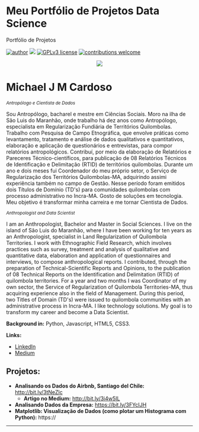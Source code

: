 # Meu Portfólio de Projetos Data Science
Portfólio de Projetos

[![author](https://img.shields.io/badge/author-michaelcardoso-red.svg)](https://www.linkedin.com/in/michael-cardoso-84a9a0b2/) [![](https://img.shields.io/badge/python-3.7+-blue.svg)](https://www.python.org/downloads/release/python-365/) [![GPLv3 license](https://img.shields.io/badge/License-GPLv3-blue.svg)](http://perso.crans.org/besson/LICENSE.html) [![contributions welcome](https://img.shields.io/badge/contributions-welcome-brightgreen.svg?style=flat)](https://github.com/michaeljmcardoso/Portfolio-de-Projetos_DataScience)

<p align="center">
  <img src="https://images.unsplash.com/photo-1542903660-eedba2cda473?ixlib=rb-1.2.1&ixid=MnwxMjA3fDB8MHxzZWFyY2h8Mnx8ZGF0YXxlbnwwfHwwfHw%3D&auto=format&fit=crop&w=500&q=60" >
</p>

# Michael J M Cardoso
<sub>*Antropólogo e Cientista de Dados* </sub>

Sou Antropólogo, bacharel e mestre em Ciências Sociais. Moro na ilha de São Luis do Maranhão, onde trabalho há dez anos como Antropólogo, especialista em Regularização Fundiária de Territórios Quilombolas. Trabalho com Pesquisa de Campo Etnográfica, que envolve práticas como levantamento, tratamento e análise de dados qualitativos e quantitativos, elaboração e aplicação de questionários e entrevistas, para compor relatórios antropológicos.
Contribuí, por meio da elaboração de Relatórios e Pareceres Técnico-científicos, para publicação de 08 Relatórios Técnicos de Identificação e Delimitação (RTID) de territórios quilombolas. Durante um ano e dois meses fui Coordenador do meu próprio setor, o Serviço de Regularização dos Territórios Quilombolas-MA, adquirindo assimi experiência também no campo de Gestão. Nesse período foram emitidos dois Títulos de Domínio (TD's) para comunidades quilombolas com processo administrativo no Incra-MA. Gosto de soluções em tecnologia. Meu objetivo é transformar minha carreira e me tornar Cientista de Dados.

<sub>*Anthropologist and Data Scientist* </sub>

I am an Anthropologist, Bachelor and Master in Social Sciences. I live on the island of São Luis do Maranhão, where I have been working for ten years as an Anthropologist, specialist in Land Regularization of Quilombola Territories. I work with Ethnographic Field Research, which involves practices such as survey, treatment and analysis of qualitative and quantitative data, elaboration and application of questionnaires and interviews, to compose anthropological reports.
I contributed, through the preparation of Technical-Scientific Reports and Opinions, to the publication of 08 Technical Reports on the Identification and Delimitation (RTID) of quilombola territories. For a year and two months I was Coordinator of my own sector, the Service of Regularization of Quilombola Territories-MA, thus acquiring experience also in the field of Management. During this period, two Titles of Domain (TD's) were issued to quilombola communities with an administrative process in Incra-MA. I like technology solutions. My goal is to transform my career and become a Data Scientist.

**Background in:** Python, Javascript, HTML5, CSS3.

**Links:**
* [LinkedIn](https://www.linkedin.com/in/michael-cardoso-84a9a0b2/)
* [Medium](https://medium.com/@mjcursodatascience)


## Projetos:

* **Analisando os Dados do Airbnb, Santiago del Chile:** http://bit.ly/3tNeZlc
  * **Artigo no Medium:** http://bit.ly/3i4w5IL 
* **Analisando Dados da Empresa:** https://bit.ly/3FYcIJH
* **Matplotlib: Visualização de Dados (como plotar um Histograma com Python):** https://

---


